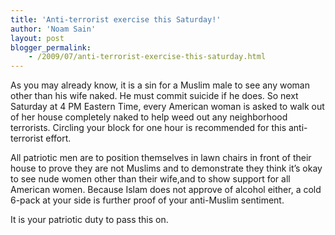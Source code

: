```yaml
---
title: 'Anti-terrorist exercise this Saturday!'
author: 'Noam Sain'
layout: post
blogger_permalink:
    - /2009/07/anti-terrorist-exercise-this-saturday.html
---
```


As you may already know, it is a sin for a Muslim male to see any woman other than his wife naked. He must commit suicide if he does. So next Saturday at 4 PM Eastern Time, every American woman is asked to walk out of her house completely naked to help weed out any neighborhood terrorists. Circling your block for one hour is recommended for this anti-terrorist effort.  
  
All patriotic men are to position themselves in lawn chairs in front of their house to prove they are not Muslims and to demonstrate they think it’s okay to see nude women other than their wife,and to show support for all American women. Because Islam does not approve of alcohol either, a cold 6-pack at your side is further proof of your anti-Muslim sentiment.

It is your patriotic duty to pass this on.
